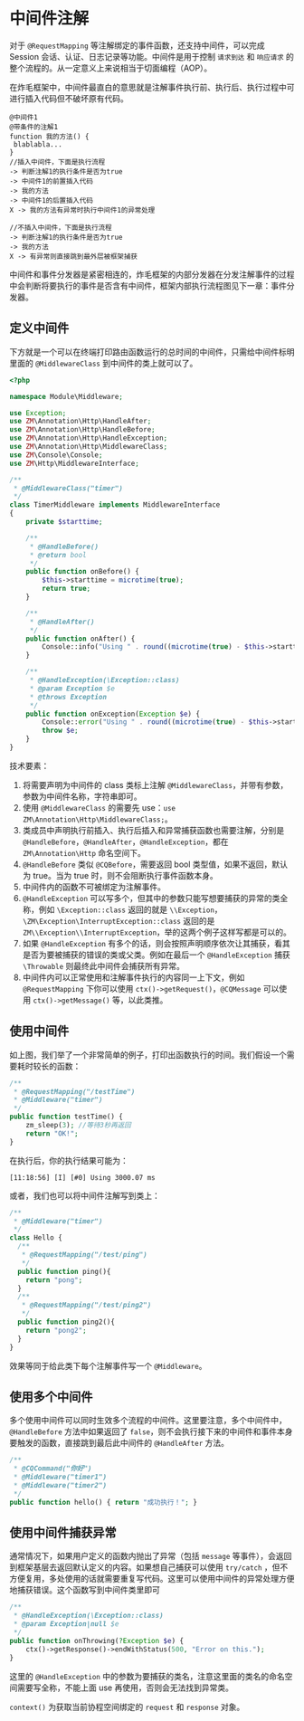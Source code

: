 # 中间件注解

对于 `@RequestMapping` 等注解绑定的事件函数，还支持中间件，可以完成 Session 会话、认证、日志记录等功能。中间件是用于控制 `请求到达` 和 `响应请求` 的整个流程的。从一定意义上来说相当于切面编程（AOP）。

在炸毛框架中，中间件最直白的意思就是注解事件执行前、执行后、执行过程中可进行插入代码但不破坏原有代码。

```伪代码
@中间件1
@带条件的注解1
function 我的方法() {
 blablabla...
}
//插入中间件，下面是执行流程
-> 判断注解1的执行条件是否为true
-> 中间件1的前置插入代码
-> 我的方法
-> 中间件1的后置插入代码
X -> 我的方法有异常时执行中间件1的异常处理

//不插入中间件，下面是执行流程
-> 判断注解1的执行条件是否为true
-> 我的方法
X -> 有异常则直接跳到最外层被框架捕获
```

中间件和事件分发器是紧密相连的，炸毛框架的内部分发器在分发注解事件的过程中会判断将要执行的事件是否含有中间件，框架内部执行流程图见下一章：事件分发器。

## 定义中间件

下方就是一个可以在终端打印路由函数运行的总时间的中间件，只需给中间件标明里面的 `@MiddlewareClass` 到中间件的类上就可以了。

```php
<?php

namespace Module\Middleware;

use Exception;
use ZM\Annotation\Http\HandleAfter;
use ZM\Annotation\Http\HandleBefore;
use ZM\Annotation\Http\HandleException;
use ZM\Annotation\Http\MiddlewareClass;
use ZM\Console\Console;
use ZM\Http\MiddlewareInterface;

/**
 * @MiddlewareClass("timer")
 */
class TimerMiddleware implements MiddlewareInterface
{
    private $starttime;

    /**
     * @HandleBefore()
     * @return bool
     */
    public function onBefore() {
        $this->starttime = microtime(true);
        return true;
    }

    /**
     * @HandleAfter()
     */
    public function onAfter() {
        Console::info("Using " . round((microtime(true) - $this->starttime) * 1000, 2) . " ms.");
    }

    /**
     * @HandleException(\Exception::class)
     * @param Exception $e
     * @throws Exception
     */
    public function onException(Exception $e) {
        Console::error("Using " . round((microtime(true) - $this->starttime) * 1000, 2) . " ms but an Exception occurred.");
        throw $e;
    }
}

```

技术要素：

1. 将需要声明为中间件的 class 类标上注解 `@MiddlewareClass`，并带有参数，参数为中间件名称，字符串即可。
2. 使用 `@MiddlewareClass` 的需要先 use：`use ZM\Annotation\Http\MiddlewareClass;`。
3. 类成员中声明执行前插入、执行后插入和异常捕获函数也需要注解，分别是 `@HandleBefore`，`@HandleAfter`，`@HandleException`，都在 `ZM\Annotation\Http` 命名空间下。
4. `@HandleBefore` 类似 `@CQBefore`，需要返回 bool 类型值，如果不返回，默认为 true。当为 true 时，则不会阻断执行事件函数本身。
5. 中间件内的函数不可被绑定为注解事件。
6. `@HandleException` 可以写多个，但其中的参数只能写想要捕获的异常的类全称，例如 `\Exception::class` 返回的就是 `\\Exception`，`\ZM\Exception\InterruptException::class` 返回的是 `ZM\\Exception\\InterruptException`，举的这两个例子这样写都是可以的。
7. 如果 `@HandleException` 有多个的话，则会按照声明顺序依次让其捕获，看其是否为要被捕获的错误的类或父类。例如在最后一个 `@HandleException` 捕获 `\Throwable` 则最终此中间件会捕获所有异常。
8. 中间件内可以正常使用和注解事件执行的内容同一上下文，例如 `@RequestMapping` 下你可以使用 `ctx()->getRequest()`，`@CQMessage` 可以使用 `ctx()->getMessage()` 等，以此类推。

## 使用中间件

如上图，我们举了一个非常简单的例子，打印出函数执行的时间。我们假设一个需要耗时较长的函数：

```php
/**
 * @RequestMapping("/testTime")
 * @Middleware("timer")
 */
public function testTime() {
    zm_sleep(3); //等待3秒再返回
    return "OK!";
}
```

在执行后，你的执行结果可能为：

```
[11:18:56] [I] [#0] Using 3000.07 ms
```

或者，我们也可以将中间件注解写到类上：

```php
/**
 * @Middleware("timer")
 */
class Hello {
  /**
   * @RequestMapping("/test/ping")
   */
  public function ping(){
    return "pong";
  }
  /**
   * @RequestMapping("/test/ping2")
   */
  public function ping2(){
    return "pong2";
  }
}
```

效果等同于给此类下每个注解事件写一个 `@Middleware`。

## 使用多个中间件

多个使用中间件可以同时生效多个流程的中间件。这里要注意，多个中间件中，`@HandleBefore` 方法中如果返回了 `false`，则不会执行接下来的中间件和事件本身要触发的函数，直接跳到最后此中间件的 `@HandleAfter` 方法。

```php
/**
 * @CQCommand("你好")
 * @Middleware("timer1")
 * @Middleware("timer2")
 */
public function hello() { return "成功执行！"; }
```

## 使用中间件捕获异常

通常情况下，如果用户定义的函数内抛出了异常（包括 `message` 等事件），会返回到框架基层去返回默认定义的内容。如果想自己捕获可以使用 `try/catch` ，但不方便复用，多处使用的话就需要重复写代码。这里可以使用中间件的异常处理方便地捕获错误。这个函数写到中间件类里即可

```php
/**
 * @HandleException(\Exception::class)
 * @param Exception|null $e
 */
public function onThrowing(?Exception $e) {
    ctx()->getResponse()->endWithStatus(500, "Error on this.");
}
```

这里的 `@HandleException` 中的参数为要捕获的类名，注意这里面的类名的命名空间需要写全称，不能上面 use 再使用，否则会无法找到异常类。

`context()` 为获取当前协程空间绑定的 `request` 和 `response` 对象。

